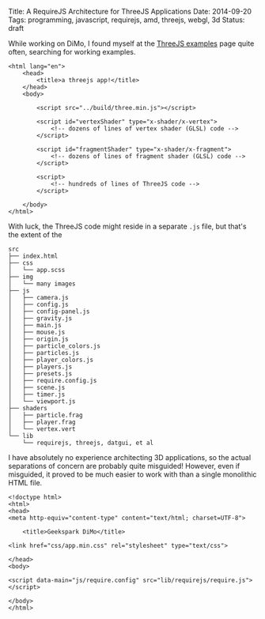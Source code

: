 Title: A RequireJS Architecture for ThreeJS Applications
Date: 2014-09-20
Tags: programming, javascript, requirejs, amd, threejs, webgl, 3d
Status: draft

While working on DiMo, I found myself at the [ThreeJS
examples][threejsexamples] page quite often, searching for working examples.

    <html lang="en">
        <head>
            <title>a threejs app!</title>
        </head>
        <body>

            <script src="../build/three.min.js"></script>

            <script id="vertexShader" type="x-shader/x-vertex">
                <!-- dozens of lines of vertex shader (GLSL) code -->
            </script>

            <script id="fragmentShader" type="x-shader/x-fragment">
                <!-- dozens of lines of fragment shader (GLSL) code -->
            </script>

            <script>
                <!-- hundreds of lines of ThreeJS code -->
            </script>

        </body>
    </html>

With luck, the ThreeJS code might reside in a separate `.js` file, but that's
the extent of the 

    src
    ├── index.html
    ├── css
    │   └── app.scss
    ├── img
    │   └── many images
    ├── js
    │   ├── camera.js
    │   ├── config.js
    │   ├── config-panel.js
    │   ├── gravity.js
    │   ├── main.js
    │   ├── mouse.js
    │   ├── origin.js
    │   ├── particle_colors.js
    │   ├── particles.js
    │   ├── player_colors.js
    │   ├── players.js
    │   ├── presets.js
    │   ├── require.config.js
    │   ├── scene.js
    │   ├── timer.js
    │   └── viewport.js
    ├── shaders
    │   ├── particle.frag
    │   ├── player.frag
    │   └── vertex.vert
    └── lib
        └── requirejs, threejs, datgui, et al

I have absolutely no experience architecting 3D applications, so the actual
separations of concern are probably quite misguided!  However, even if
misguided, it proved to be much easier to work with than a single monolithic
HTML file.

    <!doctype html>
    <html>
    <head>
    <meta http-equiv="content-type" content="text/html; charset=UTF-8">

        <title>Geekspark DiMo</title>

    <link href="css/app.min.css" rel="stylesheet" type="text/css">

    </head>
    <body>

    <script data-main="js/require.config" src="lib/requirejs/require.js"></script>

    </body>
    </html>



[threejsexamples]: http://threejs.org/examples/
